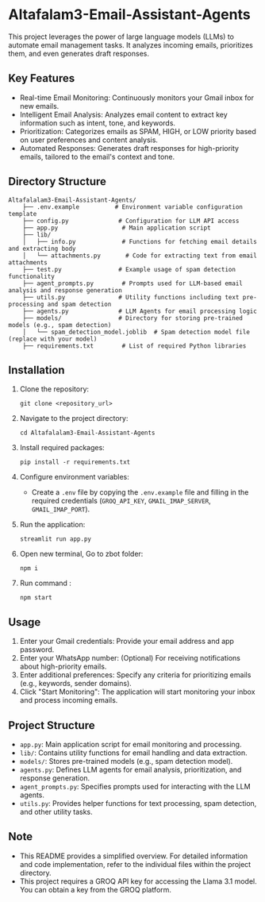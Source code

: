 # Altafalam3-Email-Assistant-Agents

This project leverages the power of large language models (LLMs) to automate email management tasks. It analyzes incoming emails, prioritizes them, and even generates draft responses.

## Key Features

* Real-time Email Monitoring: Continuously monitors your Gmail inbox for new emails.
* Intelligent Email Analysis: Analyzes email content to extract key information such as intent, tone, and keywords.
* Prioritization: Categorizes emails as SPAM, HIGH, or LOW priority based on user preferences and content analysis.
* Automated Responses: Generates draft responses for high-priority emails, tailored to the email's context and tone.

## Directory Structure

```
Altafalalam3-Email-Assistant-Agents/
    ├── .env.example          # Environment variable configuration template
    ├── config.py              # Configuration for LLM API access
    ├── app.py                  # Main application script
    ├── lib/
    │   ├── info.py             # Functions for fetching email details and extracting body
    │   └── attachments.py       # Code for extracting text from email attachments
    ├── test.py                # Example usage of spam detection functionality
    ├── agent_prompts.py        # Prompts used for LLM-based email analysis and response generation
    ├── utils.py               # Utility functions including text pre-processing and spam detection
    ├── agents.py              # LLM Agents for email processing logic
    ├── models/                # Directory for storing pre-trained models (e.g., spam detection)
    │   └── spam_detection_model.joblib  # Spam detection model file (replace with your model)
    ├── requirements.txt        # List of required Python libraries
```

## Installation

1. Clone the repository:
   ```
   git clone <repository_url>
   ```

2. Navigate to the project directory:
   ```
   cd Altafalalam3-Email-Assistant-Agents
   ```

3. Install required packages:
   ```
   pip install -r requirements.txt
   ```

4. Configure environment variables:
   - Create a `.env` file by copying the `.env.example` file and filling in the required credentials (`GROQ_API_KEY`, `GMAIL_IMAP_SERVER`, `GMAIL_IMAP_PORT`).

5. Run the application:
   ```
   streamlit run app.py
   ```

6. Open new terminal, Go to zbot folder:
   ```
   npm i
   ```

7. Run command :
   ```
   npm start
   ```

## Usage

1. Enter your Gmail credentials: Provide your email address and app password.
2. Enter your WhatsApp number: (Optional) For receiving notifications about high-priority emails.
3. Enter additional preferences: Specify any criteria for prioritizing emails (e.g., keywords, sender domains).
4. Click "Start Monitoring": The application will start monitoring your inbox and process incoming emails.

## Project Structure

- `app.py`: Main application script for email monitoring and processing.
- `lib/`: Contains utility functions for email handling and data extraction.
- `models/`: Stores pre-trained models (e.g., spam detection model).
- `agents.py`: Defines LLM agents for email analysis, prioritization, and response generation.
- `agent_prompts.py`: Specifies prompts used for interacting with the LLM agents.
- `utils.py`: Provides helper functions for text processing, spam detection, and other utility tasks.

## Note

- This README provides a simplified overview. For detailed information and code implementation, refer to the individual files within the project directory.
- This project requires a GROQ API key for accessing the Llama 3.1 model. You can obtain a key from the GROQ platform.
